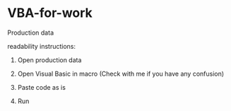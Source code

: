 # VBA-for-work

Production data

readability instructions:

1) Open production data

2) Open Visual Basic in macro (Check with me if you have any confusion)

3) Paste code as is

4) Run
